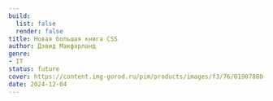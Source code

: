 ```yaml
---
build:
  list: false
  render: false
title: Новая большая книга CSS
author: Дэвид Макфарланд
genre:
- IT
status: future
cover: https://content.img-gorod.ru/pim/products/images/f3/76/01907880-4606-7e22-9bba-7aa7eb1ef376.jpg?width=608&height=867&fit=bounds
date: 2024-12-04
---
```


